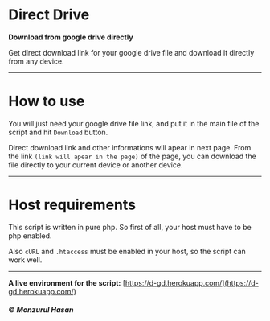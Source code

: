 # Direct Drive
**Download from google drive directly**

Get direct download link for your google drive file and download it directly from any device.

---

# How to use
You will just need your google drive file link, and put it in the main file of the script and hit ``Download`` button.

Direct download link and other informations will  apear in next page. From the link `(link will apear in the page)` of the page, you can download the file directly to your current device or another device.



---

# Host requirements
This script is written in pure php. So first of all, your host must have to be php enabled.

Also <code>cURL</code> and <code>.htaccess</code> must be enabled in your host, so the script can work well.
 
---

**A live environment for the script:**
[https://d-gd.herokuapp.com/](https://d-gd.herokuapp.com/)

#### © *Monzurul Hasan*
